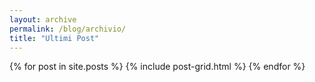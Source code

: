 ```yaml
---
layout: archive
permalink: /blog/archivio/
title: "Ultimi Post"
---
```


<div class="tiles">
{% for post in site.posts %} <!--{% for post in paginator.posts %}-->
	{% include post-grid.html %}
{% endfor %}
</div><!-- /.tiles -->
